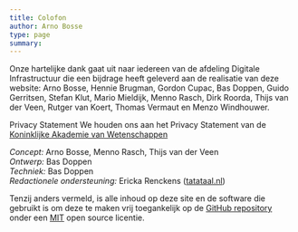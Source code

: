 ```yaml
---
title: Colofon
author: Arno Bosse
type: page
summary: 
---
```

Onze hartelijke dank gaat uit naar iedereen van de afdeling Digitale Infrastructuur die een bijdrage heeft geleverd aan de realisatie van deze website: Arno Bosse, Hennie Brugman, Gordon Cupac, Bas Doppen, Guido Gerritsen, Stefan Klut, Mario Mieldijk, Menno Rasch, Dirk Roorda, Thijs van der Veen, Rutger van Koert, Thomas Vermaut en Menzo Windhouwer.

Privacy Statement
We houden ons aan het Privacy Statement van de [Koninklijke Akademie van Wetenschappen](https://www.knaw.nl/privacy) 

*Concept:* Arno Bosse, Menno Rasch, Thijs van der Veen</br>
*Ontwerp:* Bas Doppen</br>
*Techniek:* Bas Doppen</br>
*Redactionele ondersteuning:* Ericka Renckens ([tatataal.nl](https://www.tatataal.nl))</br>

Tenzij anders vermeld, is alle inhoud op deze site en de software die gebruikt is om deze te maken vrij toegankelijk op de [GitHub repository](https://github.com/knaw-huc/di-website/) onder een [MIT](https://github.com/knaw-huc/di-website/blob/main/LICENSE) open source licentie. 
